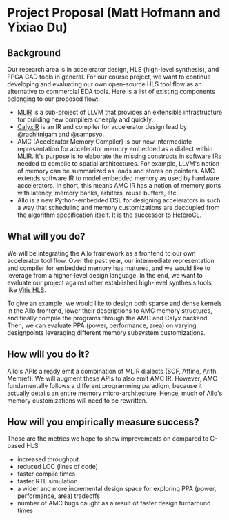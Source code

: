 # Project Proposal (Matt Hofmann and Yixiao Du)

## Background
Our research area is in accelerator design, HLS (high-level synthesis), and FPGA CAD tools in general. For our course project, we want to continue developing and evaluating our own open-source HLS tool flow as an alternative to commercial EDA tools. Here is a list of existing components belonging to our proposed flow:
  * [MLIR](https://mlir.llvm.org/) is a sub-project of LLVM that provides an extensible infrastructure for building new compilers cheaply and quickly.
  * [CalyxIR](https://calyxir.org/) is an IR and compiler for accelerator design lead by @rachitnigam and @sampsyo.
  * AMC (Accelerator Memory Compiler) is our new intermediate representation for accelerator memory embedded as a dialect within MLIR. It's purpose is to elaborate the missing constructs in software IRs needed to compile to spatial architectures. For example, LLVM's notion of memory can be summarized as loads and stores on pointers. AMC extends software IR to model embedded memory as used by hardware accelerators. In short, this means AMC IR has a notion of memory ports with latency, memory banks, arbiters, reuse buffers, etc.. 
  * Allo is a new Python-embedded DSL for designing accelerators in such a way that scheduling and memory customizations are decoupled from the algorithm specification itself. It is the successor to [HeteroCL](https://dl.acm.org/doi/10.1145/3289602.3293910).

## What will you do?

We will be integrating the Allo framework as a frontend to our own accelerator tool flow. Over the past year, our intermediate representation and compiler for embedded memory has matured, and we would like to leverage from a higher-level design language. In the end, we want to evaluate our project against other established high-level synthesis tools, like [Vitis HLS](https://www.xilinx.com/products/design-tools/vitis/vitis-hls.html).

To give an example, we would like to design both sparse and dense kernels in the Allo frontend, lower their descriptions to AMC memory structures, and finally compile the programs through the AMC and Calyx backend. Then, we can evaluate PPA (power, performance, area) on varying designpoints leveraging different memory subsystem customizations.

## How will you do it?

Allo's APIs already emit a combination of MLIR dialects (SCF, Affine, Arith, Memref). We will augment these APIs to also emit AMC IR. However, AMC fundamentally follows a different programming paradigm, because it actually details an entire memory micro-architecture. Hence, much of Allo's memory customizations will need to be rewritten.

## How will you empirically measure success?

These are the metrics we hope to show improvements on compared to C-based HLS:
* increased throughput
* reduced LOC (lines of code)
* faster compile times
* faster RTL simulation
* a wider and more incremental design space for exploring PPA (power, performance, area) tradeoffs
* number of AMC bugs caught as a result of faster design turnaround times

